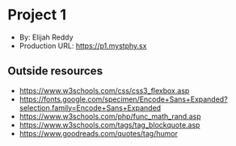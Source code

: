 # Project 1
+ By: Elijah Reddy
+ Production URL: <https://p1.mystphy.sx>

## Outside resources
* https://www.w3schools.com/css/css3_flexbox.asp
* https://fonts.google.com/specimen/Encode+Sans+Expanded?selection.family=Encode+Sans+Expanded
* https://www.w3schools.com/php/func_math_rand.asp
* https://www.w3schools.com/tags/tag_blockquote.asp
* https://www.goodreads.com/quotes/tag/humor
